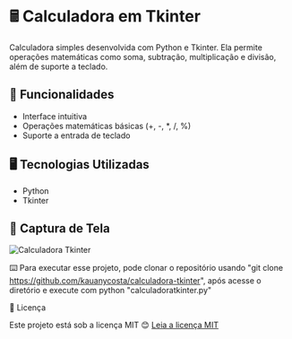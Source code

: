 # 🖩 Calculadora em Tkinter

Calculadora simples desenvolvida com Python e Tkinter. Ela permite operações matemáticas como soma, subtração, multiplicação e divisão, além de suporte a teclado.

## 📌 Funcionalidades
* Interface intuitiva
* Operações matemáticas básicas (+, -, *, /, %)
* Suporte a entrada de teclado

## 🖥️ Tecnologias Utilizadas
* Python
* Tkinter
    
## 📸 Captura de Tela
  
![Calculadora Tkinter](https://github.com/user-attachments/assets/bfea98a4-6060-48ff-a925-fdd41d32868d) 

⌨️ Para executar esse projeto, pode clonar o repositório usando "git clone https://github.com/kauanycosta/calculadora-tkinter", após acesse o diretório e execute com python "calculadoratkinter.py"

📜 Licença

Este projeto está sob a licença MIT 😊 [Leia a licença MIT](https://opensource.org/licenses/MIT)

